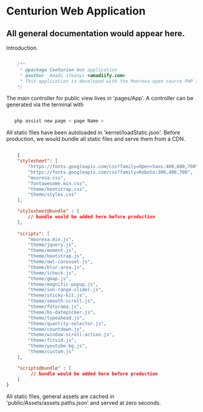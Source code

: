 # Centurion Web Application

## All general documentation would appear here.

Introduction.

```php

    /**
     * @package Centurion Web application
     * @author  Amadi ifeanyi <amadiify.com>
     * This application is developed with the Moorexa open source PHP framework, developed and managed by Fregate Software Lab.
    */
```

The main controller for public view lives in 'pages/App'. A controller can be generated via the terminal with 

```bash

   php assist new page < page Name >
```

All static files have been autoloaded in 'kernel/loadStatic.json'. Before production, we would bundle all static files and serve them from a CDN. 

```json

    {
    "stylesheet": [
        "https://fonts.googleapis.com/css?family=Open+Sans:400,600,700",
        "https://fonts.googleapis.com/css?family=Roboto:300,400,700",
        "moorexa.css",
        "fontawesome.min.css",
        "theme/bootstrap.css",
        "theme/styles.css"
    ],

    "stylesheet@bundle" : [
        // bundle would be added here before production
    ],
    
    "scripts": [
        "moorexa.min.js",
        "theme/jquery.js",
        "theme/moment.js",
        "theme/bootstrap.js",
        "theme/owl-carousel.js",
        "theme/blur-area.js",
        "theme/icheck.js",
        "theme/gmap.js",
        "theme/magnific-popup.js",
        "theme/ion-range-slider.js",
        "theme/sticky-kit.js",
        "theme/smooth-scroll.js",
        "theme/fotorama.js",
        "theme/bs-datepicker.js",
        "theme/typeahead.js",
        "theme/quantity-selector.js",
        "theme/countdown.js",
        "theme/window-scroll-action.js",
        "theme/fitvid.js",
        "theme/youtube-bg.js",
        "theme/custom.js"
    ],

    "scripts@bundle" : [
         // bundle would be added here before production
    ]
}
```

All static files, general assets are cached in 'public/Assets/assets.paths.json' and served at zero seconds.